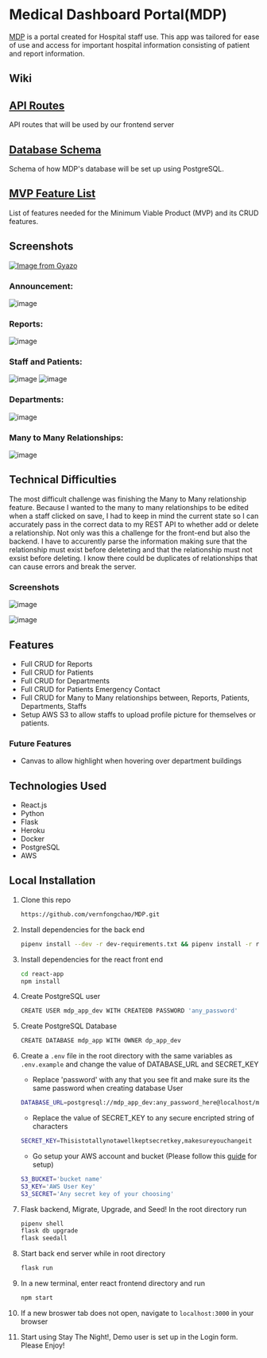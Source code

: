 # Medical Dashboard Portal(MDP)

[MDP](https://mdp-application.herokuapp.com/) is a portal created for Hospital staff use. This app was tailored for ease of use and access for important hospital information consisting of patient and report information.

## Wiki

## [API Routes](https://github.com/vernfongchao/MDP/wiki/API-Routes)

API routes that will be used by our frontend server

## [Database Schema](https://github.com/vernfongchao/MDP/wiki/Database-Schema)

Schema of how MDP's database will be set up using PostgreSQL.

## [MVP Feature List](https://github.com/vernfongchao/MDP/wiki/MVP-Feature-List)

List of features needed for the Minimum Viable Product (MVP) and its CRUD features.

## Screenshots

[![Image from Gyazo](https://i.gyazo.com/5c059e368f9ce3c25610bb8360cbfb94.gif)](https://gyazo.com/5c059e368f9ce3c25610bb8360cbfb94)

### Announcement:

![image](https://user-images.githubusercontent.com/91238232/194731243-ac5afff2-2250-42a7-905c-e9e531472ba2.png)

### Reports:

![image](https://user-images.githubusercontent.com/91238232/194731248-e64b8d54-9ae1-4364-a5b9-db73368b53dc.png)

### Staff and Patients:

![image](https://user-images.githubusercontent.com/91238232/194731260-cdd7d174-fe4d-4202-92e9-dbaacc36d9c6.png)
![image](https://user-images.githubusercontent.com/91238232/194731271-c8e45a22-ad19-4025-8fb0-871124b8548c.png)

### Departments:

![image](https://user-images.githubusercontent.com/91238232/194731278-2860fe5d-8397-4d18-b0b4-54a70a87e2b0.png)

### Many to Many Relationships:

![image](https://user-images.githubusercontent.com/91238232/194731285-d349be31-3be8-43da-bb9e-ee864d791528.png)


## Technical Difficulties

The most difficult challenge was finishing the Many to Many relationship feature. Because I wanted to the many to many relationships to be edited when a staff clicked on save, I had to keep in mind the current state so I can accurately pass in the correct data to my REST API to whether add or delete a relationship. Not only was this a challenge for the front-end but also the backend. I have to accurently parse the information making sure that the relationship must exist before deleteting and that the relationship must not exsist before deleting. I know there could be duplicates of relationships that can cause errors and break the server.

### Screenshots

![image](https://user-images.githubusercontent.com/91238232/194731311-218e3988-9f09-4e59-99c8-be5d4e73a007.png)

![image](https://user-images.githubusercontent.com/91238232/194731334-fdc66d06-c5e6-4d84-9ba6-169c63143859.png)



## Features

- Full CRUD for Reports
- Full CRUD for Patients
- Full CRUD for Departments
- Full CRUD for Patients Emergency Contact
- Full CRUD for Many to Many relationships between, Reports, Patients, Departments, Staffs
- Setup AWS S3 to allow staffs to upload profile picture for themselves or patients.


### Future Features

- Canvas to allow highlight when hovering over department buildings

## Technologies Used

- React.js
- Python
- Flask
- Heroku
- Docker
- PostgreSQL
- AWS

## Local Installation

1. Clone this repo

   ```bash
   https://github.com/vernfongchao/MDP.git
   ```

2. Install dependencies for the back end

   ```bash
   pipenv install --dev -r dev-requirements.txt && pipenv install -r requirements.txt
   ```

3. Install dependencies for the react front end
   ```bash
   cd react-app
   npm install
   ```
4. Create PostgreSQL user

   ```bash
   CREATE USER mdp_app_dev WITH CREATEDB PASSWORD 'any_password'
   ```

5. Create PostgreSQL Database

   ```bash
   CREATE DATABASE mdp_app WITH OWNER dp_app_dev
   ```

6. Create a `.env` file in the root directory with the same variables as `.env.example` and change the value of DATABASE_URL and SECRET_KEY

   - Replace 'password' with any that you see fit and make sure its the same password when creating database User

   ```bash
   DATABASE_URL=postgresql://mdp_app_dev:any_password_here@localhost/mdp_app
   ```

   - Replace the value of SECRET_KEY to any secure encripted string of characters

   ```bash
   SECRET_KEY=Thisistotallynotawellkeptsecretkey,makesureyouchangeit
   ```

   - Go setup your AWS account and bucket (Please follow this [guide](https://github.com/jamesurobertson/aws-s3-pern-demo#create-your-aws-user-and-bucket) for setup)
   ``` bash
   S3_BUCKET='bucket name'
   S3_KEY='AWS User Key'
   S3_SECRET='Any secret key of your choosing'
   ```

7. Flask backend, Migrate, Upgrade, and Seed! In the root directory run

   ```bash
   pipenv shell
   flask db upgrade
   flask seedall
   ```

8. Start back end server while in root directory

   ```bash
   flask run
   ```

9. In a new terminal, enter react frontend directory and run

   ```bash
   npm start
   ```

10. If a new broswer tab does not open, navigate to `localhost:3000` in your browser

11. Start using Stay The Night!, Demo user is set up in the Login form. Please Enjoy!
